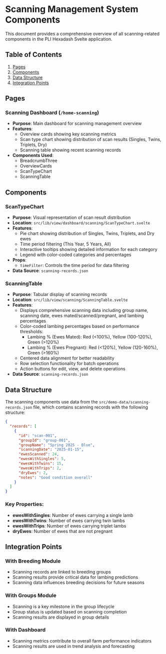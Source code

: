 # Scanning Management System Components

This document provides a comprehensive overview of all scanning-related components in the PLI Hexadash Svelte application.

## Table of Contents
1. [Pages](#pages)
2. [Components](#components)
3. [Data Structure](#data-structure)
4. [Integration Points](#integration-points)

## Pages

### Scanning Dashboard (`/home-scanning`)
- **Purpose**: Main dashboard for scanning management overview
- **Features**:
  - Overview cards showing key scanning metrics
  - Scan type chart showing distribution of scan results (Singles, Twins, Triplets, Dry)
  - Scanning table showing recent scanning records
- **Components Used**:
  - BreadcrumbThree
  - OverviewCards
  - ScanTypeChart
  - ScanningTable

## Components

### ScanTypeChart
- **Purpose**: Visual representation of scan result distribution
- **Location**: `src/lib/view/dashboard/scanning/ScanTypeChart.svelte`
- **Features**:
  - Pie chart showing distribution of Singles, Twins, Triplets, and Dry ewes
  - Time period filtering (This Year, 5 Years, All)
  - Interactive tooltips showing detailed information for each category
  - Legend with color-coded categories and percentages
- **Props**:
  - `timeFilter`: Controls the time period for data filtering
- **Data Source**: `scanning-records.json`

### ScanningTable
- **Purpose**: Tabular display of scanning records
- **Location**: `src/lib/view/scanning/ScanningTable.svelte`
- **Features**:
  - Displays comprehensive scanning data including group name, scanning date, ewes mated/scanned/pregnant, and lambing percentages
  - Color-coded lambing percentages based on performance thresholds:
    - Lambing % (Ewes Mated): Red (<100%), Yellow (100-120%), Green (>120%)
    - Lambing % (Ewes Pregnant): Red (<120%), Yellow (120-160%), Green (>160%)
  - Centered data alignment for better readability
  - Row selection functionality for batch operations
  - Action buttons for edit, view, and delete operations
- **Data Source**: `scanning-records.json`

## Data Structure

The scanning components use data from the `src/demo-data/scanning-records.json` file, which contains scanning records with the following structure:

```json
{
  "records": [
    {
      "id": "scan-001",
      "groupId": "group-001",
      "groupName": "Spring 2025 - Blue",
      "scanningDate": "2025-01-15",
      "ewesScanned": 24,
      "ewesWithSingles": 5,
      "ewesWithTwins": 15,
      "ewesWithTrips": 2,
      "dryEwes": 2,
      "notes": "Good condition overall"
    }
  ]
}
```

### Key Properties:
- **ewesWithSingles**: Number of ewes carrying a single lamb
- **ewesWithTwins**: Number of ewes carrying twin lambs
- **ewesWithTrips**: Number of ewes carrying triplet lambs
- **dryEwes**: Number of ewes that are not pregnant

## Integration Points

### With Breeding Module
- Scanning records are linked to breeding groups
- Scanning results provide critical data for lambing predictions
- Scanning data influences breeding decisions for future seasons

### With Groups Module
- Scanning is a key milestone in the group lifecycle
- Group status is updated based on scanning completion
- Scanning results are displayed in group details

### With Dashboard
- Scanning metrics contribute to overall farm performance indicators
- Scanning results are used in trend analysis and forecasting
